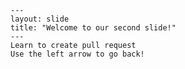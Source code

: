     ---
    layout: slide
    title: "Welcome to our second slide!"
    ---
    Learn to create pull request
    Use the left arrow to go back!
